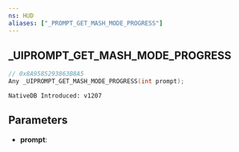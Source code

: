 ```yaml
---
ns: HUD
aliases: ["_PROMPT_GET_MASH_MODE_PROGRESS"]
---
```

## _UIPROMPT_GET_MASH_MODE_PROGRESS

```c
// 0x8A9585293863B8A5
Any _UIPROMPT_GET_MASH_MODE_PROGRESS(int prompt);
```

```
NativeDB Introduced: v1207
```

## Parameters
* **prompt**:
